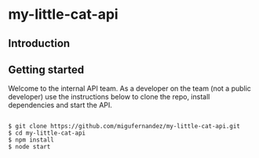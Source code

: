 # my-little-cat-api

## Introduction

## Getting started

Welcome to the internal API team. As a developer on the team (not a public developer) use the instructions below to clone the repo, install dependencies and start the API.

```

$ git clone https://github.com/migufernandez/my-little-cat-api.git
$ cd my-little-cat-api
$ npm install
$ node start

```
